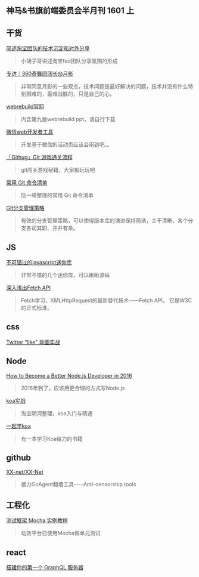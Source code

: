 神马&书旗前端委员会半月刊 1601 上
-----

## 干货

[简述淘宝团队的技术沉淀和对外分享](http://www.barretlee.com/blog/2016/01/08/share-in-team/)
>小胡子哥讲述淘宝fed团队分享氛围的形成

[专访｜360奇舞团团长@月影](http://mp.weixin.qq.com/s?__biz=MjM5MTA1MjAxMQ==&mid=401557831&idx=1&sn=ac93d8ee19bdb5413be9a94dccf71b2e&scene=23&srcid=0108NxvKG90EcxlSoUMKT3u0#rd)
>非常同意月影的一些观点，技术问题是最好解决的问题，技术并没有什么特别困难的，最难战胜的，只是自己的心。 

[webrebuild官网](http://www.webrebuild.org/)
>内含第九届webrebuild ppt，请自行下载

[微信web开发者工具](http://mp.weixin.qq.com/wiki/10/e5f772f4521da17fa0d7304f68b97d7e.html#.E4.B8.8B.E8.BD.BD.E5.9C.B0.E5.9D.80)
>开发基于微信的活动页应该会用到吧。。

[「Githug」Git 游戏通关流程](http://www.jianshu.com/p/482b32716bbe)
>git闯关游戏秘籍，大家都玩玩吧

[常用 Git 命令清单](http://www.ruanyifeng.com/blog/2015/12/git-cheat-sheet.html)
>阮一峰整理的常用 Git 命令清单

[Git分支管理策略](http://www.ruanyifeng.com/blog/2012/07/git.html)
>有效的分支管理策略，可以使得版本库的演进保持简洁，主干清晰，各个分支各司其职、井井有条。

## JS

[不可错过的javascript迷你库](http://yanhaijing.com/js/2015/12/29/mini-js-lib/?hmsr=toutiao.io&utm_medium=toutiao.io&utm_source=toutiao.io)
>非常不错的几个迷你库，可以瞅瞅源码

[深入浅出Fetch API](http://wwsun.github.io/posts/fetch-api-intro.html)
> Fetch学习，XMLHttpRequest的最新替代技术——Fetch API， 它是W3C的正式标准。


## css

[Twitter "like" 动画实战](http://zhuanlan.zhihu.com/FrontendMagazine/20486738)

## Node

[How to Become a Better Node.js Developer in 2016](https://blog.risingstack.com/how-to-become-a-better-node-js-developer-in-2016/?utm_source=nodeweekly&utm_medium=email)
>2016年到了，应该用更合理的方式写Node.js


[koa实战](http://book.apebook.org/minghe/koa-action/index.html)
>淘宝明河整理，koa入门与精通

[一起学koa](http://base-n.github.io/koa-generator-examples/)
>有一本学习Koa给力的书籍

## github

[XX-net/XX-Net](https://github.com/XX-net/XX-Net)
>接力GoAgent翻墙工具----Anti-censorship tools

## 工程化

[测试框架 Mocha 实例教程](http://www.ruanyifeng.com/blog/2015/12/a-mocha-tutorial-of-examples.html)
> 动效平台已使用Mocha做单元测试


## react

[搭建你的第一个 GraphQL 服务器](http://zhuanlan.zhihu.com/FrontendMagazine/20468051)




